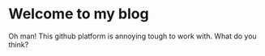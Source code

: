 # Welcome to my blog

Oh man! This github platform is annoying tough to work with.
What do you think?
